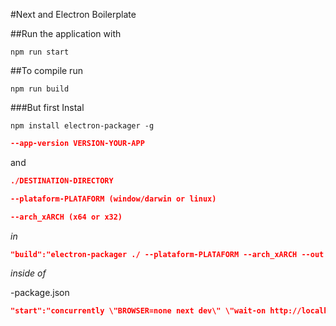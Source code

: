 #Next and Electron Boilerplate

##Run the application with 

```
npm run start
```
##To compile run

```
npm run build
```
###But first Instal

```
npm install electron-packager -g
```


```json
--app-version VERSION-YOUR-APP
```
and

```json
./DESTINATION-DIRECTORY
```

```json
--plataform-PLATAFORM (window/darwin or linux)
```

```json
--arch_xARCH (x64 or x32)
```
*in*

```json
"build":"electron-packager ./ --plataform-PLATAFORM --arch_xARCH --out ./DESTINATION-DIRECTORY --app-version VERSION-YOUR-APP --overwrite" 
```
*inside of* 

-package.json

```json
"start":"concurrently \"BROWSER=none next dev\" \"wait-on http://localhost:3000 && electron .\"" 
```